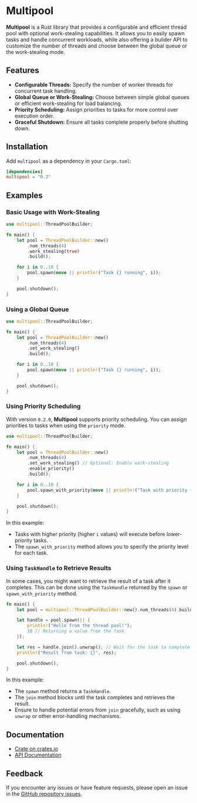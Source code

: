 # Multipool

**Multipool** is a Rust library that provides a configurable and efficient thread pool with optional work-stealing capabilities. It allows you to easily spawn tasks and handle concurrent workloads, while also offering a builder API to customize the number of threads and choose between the global queue or the work-stealing mode.

## Features

- **Configurable Threads:** Specify the number of worker threads for concurrent task handling.
- **Global Queue or Work-Stealing:** Choose between simple global queues or efficient work-stealing for load balancing.
- **Priority Scheduling:** Assign priorities to tasks for more control over execution order.
- **Graceful Shutdown:** Ensure all tasks complete properly before shutting down.

## Installation

Add `multipool` as a dependency in your `Cargo.toml`:

```toml
[dependencies]
multipool = "0.2"
```

## Examples

### Basic Usage with Work-Stealing

```rust
use multipool::ThreadPoolBuilder;

fn main() {
    let pool = ThreadPoolBuilder::new()
        .num_threads(4)
        .work_stealing(true)
        .build();

    for i in 0..10 {
        pool.spawn(move || println!("Task {} running", i));
    }

    pool.shutdown();
}
```

### Using a Global Queue

```rust
use multipool::ThreadPoolBuilder;

fn main() {
    let pool = ThreadPoolBuilder::new()
        .num_threads(4)
        .set_work_stealing()
        .build();

    for i in 0..10 {
        pool.spawn(move || println!("Task {} running", i));
    }

    pool.shutdown();
}
```

### Using Priority Scheduling

With version `0.2.0`, **Multipool** supports priority scheduling. You can assign priorities to tasks when using the `priority` mode.

```rust
use multipool::ThreadPoolBuilder;

fn main() {
    let pool = ThreadPoolBuilder::new()
        .num_threads(4)
        .set_work_stealing() // Optional: Enable work-stealing
        .enable_priority()
        .build();

    for i in 0..10 {
        pool.spawn_with_priority(move || println!("Task with priority {} running", i), i);
    }

    pool.shutdown();
}
```

In this example:

- Tasks with higher priority (higher `i` values) will execute before lower-priority tasks.
- The `spawn_with_priority` method allows you to specify the priority level for each task.

### Using `TaskHandle` to Retrieve Results

In some cases, you might want to retrieve the result of a task after it completes. This can be done using the `TaskHandle` returned by the `spawn` or `spawn_with_priority` method.

```rust
fn main() {
    let pool = multipool::ThreadPoolBuilder::new().num_threads(4).build();

    let handle = pool.spawn(|| {
        println!("Hello from the thread pool!");
        10 // Returning a value from the task
    });

    let res = handle.join().unwrap(); // Wait for the task to complete and retrieve the result
    println!("Result from task: {}", res);

    pool.shutdown();
}
```

In this example:

- The `spawn` method returns a `TaskHandle`.
- The `join` method blocks until the task completes and retrieves the result.
- Ensure to handle potential errors from `join` gracefully, such as using `unwrap` or other error-handling mechanisms.

## Documentation

- [Crate on crates.io](https://crates.io/crates/multipool)
- [API Documentation](https://docs.rs/multipool)

## Feedback

If you encounter any issues or have feature requests, please open an issue in the [GitHub repository issues](https://github.com/ndranathunga/multipool/issues).
